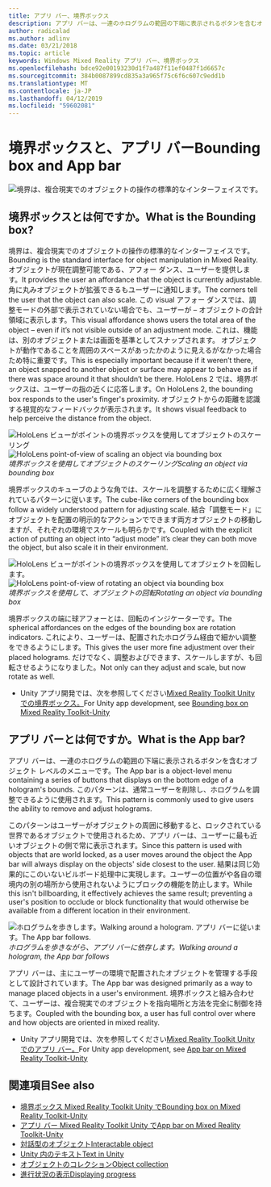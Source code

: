 ```yaml
---
title: アプリ バー、境界ボックス
description: アプリ バーは、一連のホログラムの範囲の下端に表示されるボタンを含むオブジェクト レベルのメニューです。
author: radicalad
ms.author: adlinv
ms.date: 03/21/2018
ms.topic: article
keywords: Windows Mixed Reality アプリ バー、境界ボックス
ms.openlocfilehash: bdce92e00193230d1f7a487f11ef0487f1d6657c
ms.sourcegitcommit: 384b0087899cd835a3a965f75c6f6c607c9edd1b
ms.translationtype: MT
ms.contentlocale: ja-JP
ms.lasthandoff: 04/12/2019
ms.locfileid: "59602081"
---
```

# <a name="bounding-box-and-app-bar"></a><span data-ttu-id="84a37-104">境界ボックスと、アプリ バー</span><span class="sxs-lookup"><span data-stu-id="84a37-104">Bounding box and App bar</span></span>
![境界は、複合現実でのオブジェクトの操作の標準的なインターフェイスです。](images/640px-boundingbox-hero.jpg)<br>

## <a name="what-is-the-bounding-box"></a><span data-ttu-id="84a37-106">境界ボックスとは何ですか。</span><span class="sxs-lookup"><span data-stu-id="84a37-106">What is the Bounding box?</span></span>

<span data-ttu-id="84a37-107">境界は、複合現実でのオブジェクトの操作の標準的なインターフェイスです。</span><span class="sxs-lookup"><span data-stu-id="84a37-107">Bounding is the standard interface for object manipulation in Mixed Reality.</span></span> <span data-ttu-id="84a37-108">オブジェクトが現在調整可能である、アフォー ダンス、ユーザーを提供します。</span><span class="sxs-lookup"><span data-stu-id="84a37-108">It provides the user an affordance that the object is currently adjustable.</span></span> <span data-ttu-id="84a37-109">角に丸みオブジェクトが拡張できるもユーザーに通知します。</span><span class="sxs-lookup"><span data-stu-id="84a37-109">The corners tell the user that the object can also scale.</span></span> <span data-ttu-id="84a37-110">この visual アフォー ダンスでは、調整モードの外部で表示されていない場合でも、ユーザーが – オブジェクトの合計領域に表示します。</span><span class="sxs-lookup"><span data-stu-id="84a37-110">This visual affordance shows users the total area of the object – even if it’s not visible outside of an adjustment mode.</span></span> <span data-ttu-id="84a37-111">これは、機能は、別のオブジェクトまたは画面を基準としてスナップされます。 オブジェクトが動作であることを周囲のスペースがあったかのように見えるがなかった場合ため特に重要です。</span><span class="sxs-lookup"><span data-stu-id="84a37-111">This is especially important because if it weren’t there, an object snapped to another object or surface may appear to behave as if there was space around it that shouldn’t be there.</span></span> <span data-ttu-id="84a37-112">HoloLens 2 では、境界ボックスは、ユーザーの指の近くに応答します。</span><span class="sxs-lookup"><span data-stu-id="84a37-112">On HoloLens 2, the bounding box responds to the user's finger's proximity.</span></span> <span data-ttu-id="84a37-113">オブジェクトからの距離を認識する視覚的なフィードバックが表示されます。</span><span class="sxs-lookup"><span data-stu-id="84a37-113">It shows visual feedback to help perceive the distance from the object.</span></span> 

<span data-ttu-id="84a37-114">![HoloLens ビューがポイントの境界ボックスを使用してオブジェクトのスケーリング](images/bounding-box-scale.gif)</span><span class="sxs-lookup"><span data-stu-id="84a37-114">![HoloLens point-of-view of scaling an object via bounding box](images/bounding-box-scale.gif)</span></span><br>
<span data-ttu-id="84a37-115">*境界ボックスを使用してオブジェクトのスケーリング*</span><span class="sxs-lookup"><span data-stu-id="84a37-115">*Scaling an object via bounding box*</span></span>

<span data-ttu-id="84a37-116">境界ボックスのキューブのような角では、スケールを調整するために広く理解されているパターンに従います。</span><span class="sxs-lookup"><span data-stu-id="84a37-116">The cube-like corners of the bounding box follow a widely understood pattern for adjusting scale.</span></span> <span data-ttu-id="84a37-117">結合「調整モード」にオブジェクトを配置の明示的なアクションでできます両方オブジェクトの移動しますが、それぞれの環境でスケールも明らかです。</span><span class="sxs-lookup"><span data-stu-id="84a37-117">Coupled with the explicit action of putting an object into “adjust mode” it’s clear they can both move the object, but also scale it in their environment.</span></span>

<span data-ttu-id="84a37-118">![HoloLens ビューがポイントの境界ボックスを使用してオブジェクトを回転します。](images/bounding-box-rotate.gif)</span><span class="sxs-lookup"><span data-stu-id="84a37-118">![HoloLens point-of-view of rotating an object via bounding box](images/bounding-box-rotate.gif)</span></span><br>
<span data-ttu-id="84a37-119">*境界ボックスを使用して、オブジェクトの回転*</span><span class="sxs-lookup"><span data-stu-id="84a37-119">*Rotating an object via bounding box*</span></span>

<span data-ttu-id="84a37-120">境界ボックスの端に球アフォーとは、回転のインジケーターです。</span><span class="sxs-lookup"><span data-stu-id="84a37-120">The spherical affordances on the edges of the bounding box are rotation indicators.</span></span> <span data-ttu-id="84a37-121">これにより、ユーザーは、配置されたホログラム経由で細かい調整をできるようにします。</span><span class="sxs-lookup"><span data-stu-id="84a37-121">This gives the user more fine adjustment over their placed holograms.</span></span> <span data-ttu-id="84a37-122">だけでなく、調整およびできます、スケールしますが、も回転させるようになりました。</span><span class="sxs-lookup"><span data-stu-id="84a37-122">Not only can they adjust and scale, but now rotate as well.</span></span>

* <span data-ttu-id="84a37-123">Unity アプリ開発では、次を参照してください[Mixed Reality Toolkit Unity での境界ボックス。](https://microsoft.github.io/MixedRealityToolkit-Unity/Documentation/README_BoundingBox.html)</span><span class="sxs-lookup"><span data-stu-id="84a37-123">For Unity app development, see [Bounding box on Mixed Reality Toolkit-Unity](https://microsoft.github.io/MixedRealityToolkit-Unity/Documentation/README_BoundingBox.html)</span></span>

## <a name="what-is-the-app-bar"></a><span data-ttu-id="84a37-124">アプリ バーとは何ですか。</span><span class="sxs-lookup"><span data-stu-id="84a37-124">What is the App bar?</span></span>

<span data-ttu-id="84a37-125">アプリ バーは、一連のホログラムの範囲の下端に表示されるボタンを含むオブジェクト レベルのメニューです。</span><span class="sxs-lookup"><span data-stu-id="84a37-125">The App bar is a object-level menu containing a series of buttons that displays on the bottom edge of a hologram's bounds.</span></span> <span data-ttu-id="84a37-126">このパターンは、通常ユーザーを削除し、ホログラムを調整できるように使用されます。</span><span class="sxs-lookup"><span data-stu-id="84a37-126">This pattern is commonly used to give users the ability to remove and adjust holograms.</span></span>

<span data-ttu-id="84a37-127">このパターンはユーザーがオブジェクトの周囲に移動すると、ロックされている世界であるオブジェクトで使用されるため、アプリ バーは、ユーザーに最も近いオブジェクトの側で常に表示されます。</span><span class="sxs-lookup"><span data-stu-id="84a37-127">Since this pattern is used with objects that are world locked, as a user moves around the object the App bar will always display on the objects' side closest to the user.</span></span> <span data-ttu-id="84a37-128">結果は同じ効果的にこのいないビルボード処理中に実現します。ユーザーの位置がや各自の環境内の別の場所から使用されないようにブロックの機能を防止します。</span><span class="sxs-lookup"><span data-stu-id="84a37-128">While this isn't billboarding, it effectively achieves the same result; preventing a user's position to occlude or block functionality that would otherwise be available from a different location in their environment.</span></span>

<span data-ttu-id="84a37-129">![ホログラムを歩きします。</span><span class="sxs-lookup"><span data-stu-id="84a37-129">![Walking around a hologram.</span></span> <span data-ttu-id="84a37-130">アプリ バーに従います。](images/holobar-followuser.gif)</span><span class="sxs-lookup"><span data-stu-id="84a37-130">The App bar follows.](images/holobar-followuser.gif)</span></span><br>
<span data-ttu-id="84a37-131">*ホログラムを歩きながら、アプリ バーに依存します。*</span><span class="sxs-lookup"><span data-stu-id="84a37-131">*Walking around a hologram, the App bar follows*</span></span>

<span data-ttu-id="84a37-132">アプリ バーは、主にユーザーの環境で配置されたオブジェクトを管理する手段として設計されています。</span><span class="sxs-lookup"><span data-stu-id="84a37-132">The App bar was designed primarily as a way to manage placed objects in a user's environment.</span></span> <span data-ttu-id="84a37-133">境界ボックスと組み合わせて、ユーザーは、複合現実でのオブジェクトを指向場所と方法を完全に制御を持ちます。</span><span class="sxs-lookup"><span data-stu-id="84a37-133">Coupled with the bounding box, a user has full control over where and how objects are oriented in mixed reality.</span></span>

* <span data-ttu-id="84a37-134">Unity アプリ開発では、次を参照してください[Mixed Reality Toolkit Unity でのアプリ バー。](https://microsoft.github.io/MixedRealityToolkit-Unity/Documentation/README_AppBar.html)</span><span class="sxs-lookup"><span data-stu-id="84a37-134">For Unity app development, see [App bar on Mixed Reality Toolkit-Unity](https://microsoft.github.io/MixedRealityToolkit-Unity/Documentation/README_AppBar.html)</span></span>

## <a name="see-also"></a><span data-ttu-id="84a37-135">関連項目</span><span class="sxs-lookup"><span data-stu-id="84a37-135">See also</span></span>
* [<span data-ttu-id="84a37-136">境界ボックス Mixed Reality Toolkit Unity で</span><span class="sxs-lookup"><span data-stu-id="84a37-136">Bounding box on Mixed Reality Toolkit-Unity</span></span>](https://microsoft.github.io/MixedRealityToolkit-Unity/Documentation/README_BoundingBox.html)
* [<span data-ttu-id="84a37-137">アプリ バー Mixed Reality Toolkit Unity で</span><span class="sxs-lookup"><span data-stu-id="84a37-137">App bar on Mixed Reality Toolkit-Unity</span></span>](https://microsoft.github.io/MixedRealityToolkit-Unity/Documentation/README_AppBar.html)
* [<span data-ttu-id="84a37-138">対話型のオブジェクト</span><span class="sxs-lookup"><span data-stu-id="84a37-138">Interactable object</span></span>](interactable-object.md)
* [<span data-ttu-id="84a37-139">Unity 内のテキスト</span><span class="sxs-lookup"><span data-stu-id="84a37-139">Text in Unity</span></span>](text-in-unity.md)
* [<span data-ttu-id="84a37-140">オブジェクトのコレクション</span><span class="sxs-lookup"><span data-stu-id="84a37-140">Object collection</span></span>](object-collection.md)
* [<span data-ttu-id="84a37-141">進行状況の表示</span><span class="sxs-lookup"><span data-stu-id="84a37-141">Displaying progress</span></span>](progress.md)
